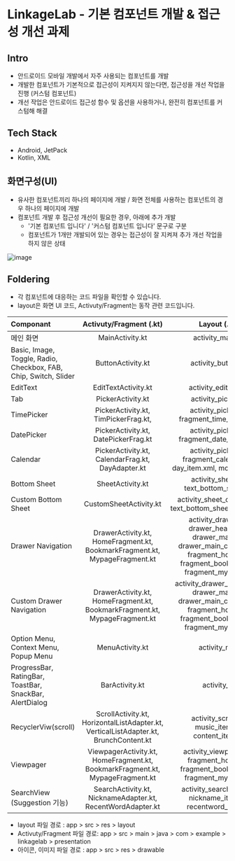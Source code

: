 # LinkageLab - 기본 컴포넌트 개발 & 접근성 개선 과제

## Intro
- 안드로이드 모바일 개발에서 자주 사용되는 컴포넌트를 개발
- 개발한 컴포넌트가 기본적으로 접근성이 지켜지지 않는다면, 접근성을 개선 작업을 진행 (커스텀 컴포넌트)
- 개선 작업은 안드로이드 접근성 함수 및 옵션을 사용하거나, 완전히 컴포넌트를 커스텀해 해결


## Tech Stack
- Android, JetPack
- Kotlin, XML


## 화면구성(UI)
- 유사한 컴포넌트끼리 하나의 페이지에 개발 / 화면 전체를 사용하는 컴포넌트의 경우 하나의 페이지에 개발
- 컴포넌트 개발 후 접근성 개선이 필요한 경우, 아래에 추가 개발
  - '기본 컴포넌트 입니다' / '커스텀 컴포넌트 입니다' 문구로 구분
  - 컴포넌트가 1개만 개발되어 있는 경우는 접근성이 잘 지켜져 추가 개선 작업을 하지 않은 상태
  
![image](https://github.com/user-attachments/assets/32a6d167-4fc1-4d38-a78c-9670f241b7b2)


## Foldering
- 각 컴포넌트에 대응하는 코드 파일을 확인할 수 있습니다.
- layout은 화면 UI 코드, Activuty/Fragment는 동작 관련 코드입니다. 

|  Componant | Activuty/Fragment (.kt) |  Layout (.xml) | 기타 | 
| :----------- | :------------: | :------------: | :------------: |
|  메인 화면 |   MainActivity.kt   |   activity_main.xml  | |
|  Basic, Image, Toggle, Radio, Checkbox, FAB, Chip, Switch, Slider |   ButtonActivity.kt   |   activity_button.xml  | |
|  EditText  |   EditTextActivity.kt   |  activity_edittext.xml  | |
|  Tab  |   PickerActivity.kt   |  activity_picker.xml  | |
|  TimePicker  |   PickerActivity.kt, TimPickerFrag.kt,  |  activity_picker.xml, fragment_time_picker.xml |   |
|  DatePicker  |   PickerActivity.kt, DatePickerFrag.kt  |  activity_picker.xml, fragment_date_picker.xml  |   |
|  Calendar  |   PickerActivity.kt, CalendarFrag.kt, DayAdapter.kt  |  activity_picker.xml, fragment_calendar.xml, day_item.xml, month_item.xml  | |
|  Bottom Sheet  |  SheetActivity.kt   |    activity_sheet.xml, text_bottom_sheet.xml  |  |
|  Custom Bottom Sheet  |  CustomSheetActivity.kt    |   activity_sheet_custom.xml, text_bottom_sheet_custom.xml  |  |
|  Drawer Navigation  |   DrawerActivity.kt, HomeFragment.kt, BookmarkFragment.kt, MypageFragment.kt    |    activity_drawer.xml, drawer_header.xml, drawer_main.xml, drawer_main_content.xml, fragment_home.xml, fragment_bookmark.xml, fragment_mypage.xml  |  |
|  Custom Drawer Navigation  |   DrawerActivity.kt, HomeFragment.kt, BookmarkFragment.kt, MypageFragment.kt    |    activity_drawer_custom.xml, drawer_main.xml, drawer_main_content.xml, fragment_home.xml, fragment_bookmark.xml, fragment_mypage.xml  |  |
| Option Menu, Context Menu, Popup Menu  |   MenuActivity.kt   |   activity_menu  | app > src > res > menu > nav_menu.xml  |
| ProgressBar, RatingBar, ToastBar, SnackBar, AlertDialog  |  BarActivity.kt    |   activity_bar  |  |
| RecyclerViw(scroll)  |  ScrollActivity.kt, HorizontalListAdapter.kt, VerticalListAdapter.kt, BrunchContent.kt   |   activity_scroll.xml, music_item.xml, content_item.xml  |  |
| Viewpager |  ViewpagerActivity.kt, HomeFragment.kt, BookmarkFragment.kt, MypageFragment.kt    |   activity_viewpager.xml,  fragment_home.xml, fragment_bookmark.xml, fragment_mypage.xml    |  |
| SearchView (Suggestion 기능) |  SearchActivity.kt, NicknameAdapter.kt, RecentWordAdapter.kt   |  activity_searchview.xml, nickname_item.xml, recentword_item.xml |  |


- layout 파일 경로 : app > src > res > layout 
- Activuty/Fragment 파일 경로: app > src > main > java > com > example > linkagelab > presentation 
- 아이콘, 이미지 파일 경로 : app > src > res > drawable


